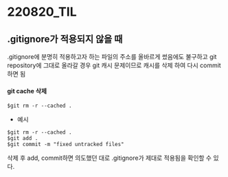 # 220820_TIL

## .gitignore가 적용되지 않을 때

.gitignore에 분명히 적용하고자 하는 파일의 주소를 올바르게 썼음에도 불구하고 git repository에 그대로 올라갈 경우 git 캐시 문제이므로 캐시를 삭제 하여 다시 commit하면 됨

#### git cache 삭제

```
$git rm -r --cached .
```

- 예시

```
$git rm -r --cached .
$git add .
$git commit -m "fixed untracked files"
```

삭제 후 add, commit하면 의도했던 대로 .gitignore가 제대로 적용됨을 확인할 수 있다.